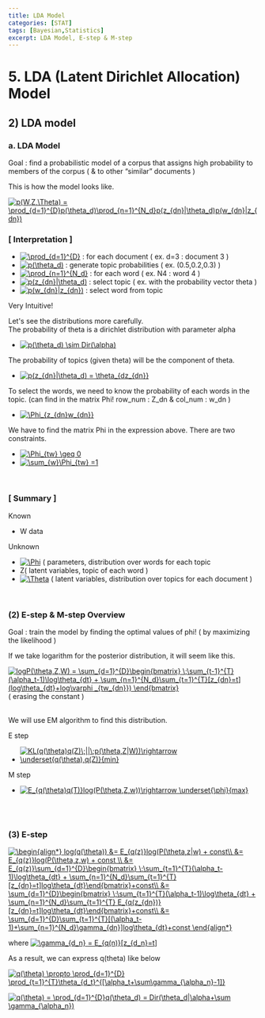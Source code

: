 ```yaml
---
title: LDA Model
categories: [STAT]
tags: [Bayesian,Statistics]
excerpt: LDA Model, E-step & M-step
---
```


# 5. LDA (Latent Dirichlet Allocation) Model
<script src="https://cdn.mathjax.org/mathjax/latest/MathJax.js?config=TeX-AMS-MML_HTMLorMML" type="text/javascript"></script>

## 2) LDA model

### a. LDA Model
Goal : find a probabilistic model of a corpus that assigns high probability to members of the corpus ( & to other “similar” documents )

This is how the model looks like.
<br>

<a href="https://www.codecogs.com/eqnedit.php?latex=p(W,Z,\Theta)&space;=&space;\prod_{d=1}^{D}p(\theta_d)\prod_{n=1}^{N_d}p(z_{dn}|\theta_d)p(w_{dn}|z_{dn})" target="_blank"><img src="https://latex.codecogs.com/gif.latex?p(W,Z,\Theta)&space;=&space;\prod_{d=1}^{D}p(\theta_d)\prod_{n=1}^{N_d}p(z_{dn}|\theta_d)p(w_{dn}|z_{dn})" title="p(W,Z,\Theta) = \prod_{d=1}^{D}p(\theta_d)\prod_{n=1}^{N_d}p(z_{dn}|\theta_d)p(w_{dn}|z_{dn})" /></a>

### [ Interpretation ]

- <a href="https://www.codecogs.com/eqnedit.php?latex=\prod_{d=1}^{D}" target="_blank"><img src="https://latex.codecogs.com/gif.latex?\prod_{d=1}^{D}" title="\prod_{d=1}^{D}" /></a> : for each document ( ex. d=3 : document 3 )
- <a href="https://www.codecogs.com/eqnedit.php?latex=p(\theta_d)" target="_blank"><img src="https://latex.codecogs.com/gif.latex?p(\theta_d)" title="p(\theta_d)" /></a> : generate topic probabilities ( ex. (0.5,0.2,0.3) )
- <a href="https://www.codecogs.com/eqnedit.php?latex=\prod_{n=1}^{N_d}" target="_blank"><img src="https://latex.codecogs.com/gif.latex?\prod_{n=1}^{N_d}" title="\prod_{n=1}^{N_d}" /></a> : for each word ( ex. N4 : word 4 )
- <a href="https://www.codecogs.com/eqnedit.php?latex=p(z_{dn}|\theta_d)" target="_blank"><img src="https://latex.codecogs.com/gif.latex?p(z_{dn}|\theta_d)" title="p(z_{dn}|\theta_d)" /></a> : select topic ( ex. with the probability vector theta )
- <a href="https://www.codecogs.com/eqnedit.php?latex=p(w_{dn}|z_{dn})" target="_blank"><img src="https://latex.codecogs.com/gif.latex?p(w_{dn}|z_{dn})" title="p(w_{dn}|z_{dn})" /></a> : select word from topic

Very Intuitive! 

Let's see the distributions more carefully. <br>
The probability of theta is a dirichlet distribution with parameter alpha
- <a href="https://www.codecogs.com/eqnedit.php?latex=p(\theta_d)&space;\sim&space;Dir(\alpha)" target="_blank"><img src="https://latex.codecogs.com/gif.latex?p(\theta_d)&space;\sim&space;Dir(\alpha)" title="p(\theta_d) \sim Dir(\alpha)" /></a>

The probability of topics (given theta) will be the component of theta.
- <a href="https://www.codecogs.com/eqnedit.php?latex=p(z_{dn}|\theta_d)&space;=&space;\theta_{dz_{dn}}" target="_blank"><img src="https://latex.codecogs.com/gif.latex?p(z_{dn}|\theta_d)&space;=&space;\theta_{dz_{dn}}" title="p(z_{dn}|\theta_d) = \theta_{dz_{dn}}" /></a>

To select the words, we need to know the probability of each words in the topic. 
(can find in the matrix Phi! row_num : Z_dn & col_num : w_dn )
- <a href="https://www.codecogs.com/eqnedit.php?latex=\Phi_{z_{dn}w_{dn}}" target="_blank"><img src="https://latex.codecogs.com/gif.latex?\Phi_{z_{dn}w_{dn}}" title="\Phi_{z_{dn}w_{dn}}" /></a>

We have to find the matrix Phi in the expression above. There are two constraints.
- <a href="https://www.codecogs.com/eqnedit.php?latex=\Phi_{tw}&space;\geq&space;0" target="_blank"><img src="https://latex.codecogs.com/gif.latex?\Phi_{tw}&space;\geq&space;0" title="\Phi_{tw} \geq 0" /></a>
- <a href="https://www.codecogs.com/eqnedit.php?latex=\sum_{w}\Phi_{tw}&space;=1" target="_blank"><img src="https://latex.codecogs.com/gif.latex?\sum_{w}\Phi_{tw}&space;=1" title="\sum_{w}\Phi_{tw} =1" /></a>
<br>

### [ Summary ]
Known 
- W data

Unknown 
- <a href="https://www.codecogs.com/eqnedit.php?latex=\Phi" target="_blank"><img src="https://latex.codecogs.com/gif.latex?\Phi" title="\Phi" /></a>  ( parameters, distribution over words for each topic 
- Z( latent variables, topic of each word )
- <a href="https://www.codecogs.com/eqnedit.php?latex=\Theta" target="_blank"><img src="https://latex.codecogs.com/gif.latex?\Theta" title="\Theta" /></a> ( latent variables, distribution over topics for each document )
<br>

### (2) E-step & M-step Overview
Goal : train the model by finding the optimal values of phi! ( by maximizing the likelihood )

If we take logarithm for the posterior distribution, it will seem like this.
<br>

<a href="https://www.codecogs.com/eqnedit.php?latex=logP(\theta,Z,W)&space;=&space;\sum_{d=1}^{D}\begin{bmatrix}&space;\;\sum_{t-1}^{T}(\alpha_t-1)\log\theta_{dt}&space;&plus;&space;\sum_{n=1}^{N_d}\sum_{t=1}^{T}[z_{dn}=t](log\theta_{dt}&plus;log\varphi&space;_{tw_{dn}})&space;\end{bmatrix}" target="_blank"><img src="https://latex.codecogs.com/gif.latex?logP(\theta,Z,W)&space;=&space;\sum_{d=1}^{D}\begin{bmatrix}&space;\;\sum_{t-1}^{T}(\alpha_t-1)\log\theta_{dt}&space;&plus;&space;\sum_{n=1}^{N_d}\sum_{t=1}^{T}[z_{dn}=t](log\theta_{dt}&plus;log\varphi&space;_{tw_{dn}})&space;\end{bmatrix}" title="logP(\theta,Z,W) = \sum_{d=1}^{D}\begin{bmatrix} \;\sum_{t-1}^{T}(\alpha_t-1)\log\theta_{dt} + \sum_{n=1}^{N_d}\sum_{t=1}^{T}[z_{dn}=t](log\theta_{dt}+log\varphi _{tw_{dn}}) \end{bmatrix}" /></a> <br> 
( erasing the constant )
<br>
<br>

We will use EM algorithm to find this distribution.

E step
- <a href="https://www.codecogs.com/eqnedit.php?latex=KL(q(\theta)q(Z)\;||\;p(\theta,Z|W))\rightarrow&space;\underset{q(\theta),q(Z)}{min}" target="_blank"><img src="https://latex.codecogs.com/gif.latex?KL(q(\theta)q(Z)\;||\;p(\theta,Z|W))\rightarrow&space;\underset{q(\theta),q(Z)}{min}" title="KL(q(\theta)q(Z)\;||\;p(\theta,Z|W))\rightarrow \underset{q(\theta),q(Z)}{min}" /></a>

M step
- <a href="https://www.codecogs.com/eqnedit.php?latex=E_{q(\theta)q(T)}log(P(\theta,Z,w))\rightarrow&space;\underset{\phi}{max}" target="_blank"><img src="https://latex.codecogs.com/gif.latex?E_{q(\theta)q(T)}log(P(\theta,Z,w))\rightarrow&space;\underset{\phi}{max}" title="E_{q(\theta)q(T)}log(P(\theta,Z,w))\rightarrow \underset{\phi}{max}" /></a>
<br>
<br>

### (3) E-step
<a href="https://www.codecogs.com/eqnedit.php?latex=\begin{align*}&space;log(q(\theta))&space;&=&space;E_{q(z)}log(P(\theta,z|w)&space;&plus;&space;const\\&space;&=&space;E_{q(z)}log(P(\theta,z,w)&space;&plus;&space;const&space;\\&space;&=&space;E_{q(z)}\sum_{d=1}^{D}\begin{bmatrix}&space;\;\sum_{t=1}^{T}(\alpha_t-1)\log\theta_{dt}&space;&plus;&space;\sum_{n=1}^{N_d}\sum_{t=1}^{T}[z_{dn}=t]log\theta_{dt}\end{bmatrix}&plus;const\\&space;&=&space;\sum_{d=1}^{D}\begin{bmatrix}&space;\;\sum_{t=1}^{T}(\alpha_t-1)\log\theta_{dt}&space;&plus;&space;\sum_{n=1}^{N_d}\sum_{t=1}^{T}&space;E_{q(z_{dn})}[z_{dn}=t]log\theta_{dt}\end{bmatrix}&plus;const\\&space;&=&space;\sum_{d=1}^{D}\sum_{t=1}^{T}[(\alpha_t-1)&plus;\sum_{n=1}^{N_d}\gamma_{dn}]log\theta_{dt}&plus;const&space;\end{align*}" target="_blank"><img src="https://latex.codecogs.com/gif.latex?\begin{align*}&space;log(q(\theta))&space;&=&space;E_{q(z)}log(P(\theta,z|w)&space;&plus;&space;const\\&space;&=&space;E_{q(z)}log(P(\theta,z,w)&space;&plus;&space;const&space;\\&space;&=&space;E_{q(z)}\sum_{d=1}^{D}\begin{bmatrix}&space;\;\sum_{t=1}^{T}(\alpha_t-1)\log\theta_{dt}&space;&plus;&space;\sum_{n=1}^{N_d}\sum_{t=1}^{T}[z_{dn}=t]log\theta_{dt}\end{bmatrix}&plus;const\\&space;&=&space;\sum_{d=1}^{D}\begin{bmatrix}&space;\;\sum_{t=1}^{T}(\alpha_t-1)\log\theta_{dt}&space;&plus;&space;\sum_{n=1}^{N_d}\sum_{t=1}^{T}&space;E_{q(z_{dn})}[z_{dn}=t]log\theta_{dt}\end{bmatrix}&plus;const\\&space;&=&space;\sum_{d=1}^{D}\sum_{t=1}^{T}[(\alpha_t-1)&plus;\sum_{n=1}^{N_d}\gamma_{dn}]log\theta_{dt}&plus;const&space;\end{align*}" title="\begin{align*} log(q(\theta)) &= E_{q(z)}log(P(\theta,z|w) + const\\ &= E_{q(z)}log(P(\theta,z,w) + const \\ &= E_{q(z)}\sum_{d=1}^{D}\begin{bmatrix} \;\sum_{t=1}^{T}(\alpha_t-1)\log\theta_{dt} + \sum_{n=1}^{N_d}\sum_{t=1}^{T}[z_{dn}=t]log\theta_{dt}\end{bmatrix}+const\\ &= \sum_{d=1}^{D}\begin{bmatrix} \;\sum_{t=1}^{T}(\alpha_t-1)\log\theta_{dt} + \sum_{n=1}^{N_d}\sum_{t=1}^{T} E_{q(z_{dn})}[z_{dn}=t]log\theta_{dt}\end{bmatrix}+const\\ &= \sum_{d=1}^{D}\sum_{t=1}^{T}[(\alpha_t-1)+\sum_{n=1}^{N_d}\gamma_{dn}]log\theta_{dt}+const \end{align*}" /></a>
<br>

where <a href="https://www.codecogs.com/eqnedit.php?latex=\gamma_{d_n}&space;=&space;E_{q(n)}[z_{d_n}=t]" target="_blank"><img src="https://latex.codecogs.com/gif.latex?\gamma_{d_n}&space;=&space;E_{q(n)}[z_{d_n}=t]" title="\gamma_{d_n} = E_{q(n)}[z_{d_n}=t]" /></a>
<br>

As a result, we can express q(theta) like below
<br>

<a href="https://www.codecogs.com/eqnedit.php?latex=q(\theta)&space;\propto&space;\prod_{d=1}^{D}&space;\prod_{t=1}^{T}\theta_{d_t}^{[\alpha_t&plus;\sum\gamma_{\alpha_n}-1]}" target="_blank"><img src="https://latex.codecogs.com/gif.latex?q(\theta)&space;\propto&space;\prod_{d=1}^{D}&space;\prod_{t=1}^{T}\theta_{d_t}^{[\alpha_t&plus;\sum\gamma_{\alpha_n}-1]}" title="q(\theta) \propto \prod_{d=1}^{D} \prod_{t=1}^{T}\theta_{d_t}^{[\alpha_t+\sum\gamma_{\alpha_n}-1]}" /></a>
<br>

<a href="https://www.codecogs.com/eqnedit.php?latex=q(\theta)&space;=&space;\prod_{d=1}^{D}q(\theta_d)&space;=&space;Dir(\theta_d|\alpha&plus;\sum&space;\gamma_{\alpha_n})" target="_blank"><img src="https://latex.codecogs.com/gif.latex?q(\theta)&space;=&space;\prod_{d=1}^{D}q(\theta_d)&space;=&space;Dir(\theta_d|\alpha&plus;\sum&space;\gamma_{\alpha_n})" title="q(\theta) = \prod_{d=1}^{D}q(\theta_d) = Dir(\theta_d|\alpha+\sum \gamma_{\alpha_n})" /></a>
